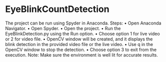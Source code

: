# EyeBlinkCountDetection
The project can be run using Spyder in Anaconda.
Steps:
•	Open Anaconda Navigator.
•	Open Spyder.
•	Open the project.
•	Run the EyeBlinkDetection.py using the Run option.
•	Choose option 1 for live video or 2 for video file.
•	OpenCV window will be created, and it displays the blink detection in the provided video file or the live video.
•	Use q in the OpenCV window to stop the detection.
•	Choose option 3 to exit from the execution.
Note:
Make sure the environment is well lit for accurate results.
